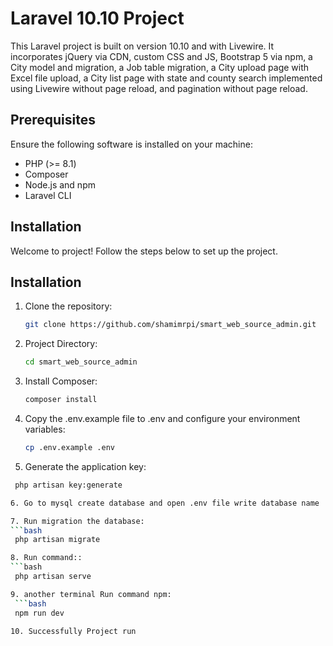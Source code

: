 # Laravel 10.10 Project

This Laravel project is built on version 10.10 and with Livewire. It incorporates jQuery via CDN, custom CSS and JS, Bootstrap 5 via npm, a City model and migration, a Job table migration, a City upload page with Excel file upload, a City list page with state and county search implemented using Livewire without page reload, and pagination without page reload.

## Prerequisites

Ensure the following software is installed on your machine:

- PHP (>= 8.1)
- Composer
- Node.js and npm
- Laravel CLI

## Installation
Welcome to project! Follow the steps below to set up the project.

## Installation

1. Clone the repository:
   ```bash
   git clone https://github.com/shamimrpi/smart_web_source_admin.git

2. Project Directory:
   ```bash
   cd smart_web_source_admin

3. Install Composer:
   ```bash
   composer install

4. Copy the .env.example file to .env and configure your environment variables:
   ```bash
   cp .env.example .env

5. Generate the application key:
  ```bash
   php artisan key:generate

6. Go to mysql create database and open .env file write database name

7. Run migration the database:
  ```bash
   php artisan migrate

8. Run command::
  ```bash
   php artisan serve

9. another terminal Run command npm:
   ```bash
   npm run dev

10. Successfully Project run
